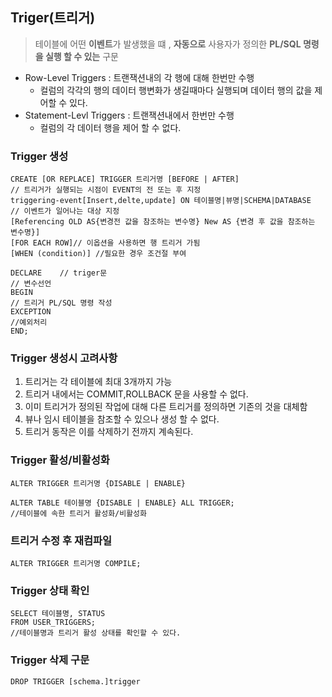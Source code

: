## Triger(트리거)
> 테이블에 어떤 **이벤트**가 발생했을 떄 , **자동으로** 사용자가 정의한 **PL/SQL 명령을 실행 할 수 있는** 구문

- Row-Level Triggers : 트랜잭션내의 각 행에 대해 한번만 수행
    - 컬럼의 각각의 행의 데이터 행변화가 생길때마다 실행되며 데이터 행의 값을 제어할 수 있다.
- Statement-Levl Triggers : 트랜잭션내에서 한번만 수행
    - 컬럼의 각 데이터 행을 제어 할 수 없다.
### Trigger 생성

```
CREATE [OR REPLACE] TRIGGER 트리거명 [BEFORE | AFTER]
// 트리거가 실행되는 시점이 EVENT의 전 또는 후 지정
triggering-event[Insert,delte,update] ON 테이블명|뷰명|SCHEMA|DATABASE
// 이벤트가 일어나는 대상 지정
[Referencing OLD AS{변경전 값을 참조하는 변수명} New AS {변경 후 값을 참조하는 변수명}]
[FOR EACH ROW]// 이옵션을 사용하면 행 트리거 가됨 
[WHEN (condition)] //필요한 경우 조건절 부여

DECLARE    // triger문
// 변수선언
BEGIN
// 트리거 PL/SQL 명령 작성
EXCEPTION 
//예외처리
END;

```

### Trigger 생성시 고려사항
1. 트리거는 각 테이블에 최대 3개까지 가능
2. 트리거 내에서는 COMMIT,ROLLBACK 문을 사용할 수 없다.
3. 이미 트리거가 정의된 작업에 대해 다른 트리거를 정의하면 기존의 것을 대체함
4. 뷰나 임시 테이블을 참조할 수 있으나 생성 할 수 없다.
5. 트리거 동작은 이를 삭제하기 전까지 계속된다.

### Trigger 활성/비활성화

```
ALTER TRIGGER 트리거명 {DISABLE | ENABLE}

ALTER TABLE 테이블명 {DISABLE | ENABLE} ALL TRIGGER;
//테이블에 속한 트리거 활성화/비활성화
```
### 트리거 수정 후 재컴파일

```
ALTER TRIGGER 트리거명 COMPILE;
```
### Trigger 상태 확인

```
SELECT 테이블명, STATUS
FROM USER_TRIGGERS; 
//테이블명과 트리거 활성 상태를 확인할 수 있다.
```
### Trigger 삭제 구문

```
DROP TRIGGER [schema.]trigger
```